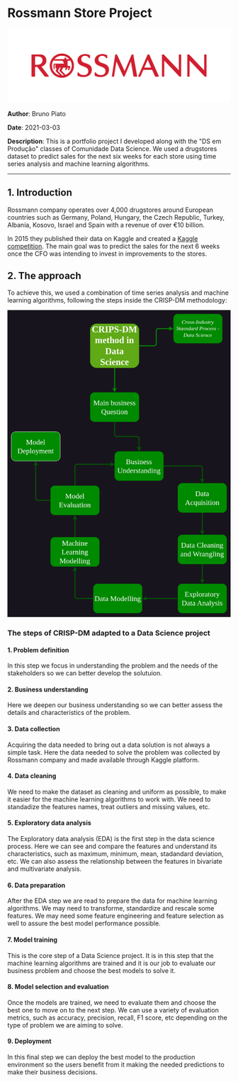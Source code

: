 # Rossmann Store Project

![Rossmann](https://github.com/PedroFerraresi/rossmann_sales/blob/main/img/rossmann.png?raw=true)

**Author**: Bruno Piato

**Date**: 2021-03-03

**Description**: This is a portfolio project I developed along with the "DS em Produção" classes of Comunidade Data Science. We used a drugstores dataset to predict sales for the next six weeks for each store using time series analysis and machine learning algorithms.

---
## 1. Introduction

Rossmann company operates over 4,000 drugstores around European countries such as Germany, Poland, Hungary, the Czech Republic, Turkey, Albania, Kosovo, Israel and Spain with a revenue of over €10 billion. 

In 2015 they published their data on Kaggle and created a [Kaggle competition](https://www.kaggle.com/c/rossmann-store-sales). The main goal was to predict the sales for the next 6 weeks once the CFO was intending to invest in improvements to the stores.

## 2. The approach
To achieve this, we used a combination of time series analysis and machine learning algorithms, following the steps inside the CRISP-DM methodology:

![CRISP-DS](https://raw.githubusercontent.com/brunopiato/RossmannProject/master/img/crisp_ds.png)

### The steps of CRISP-DM adapted to a Data Science project

#### 1. Problem definition
In this step we focus in understanding the problem and the needs of the stakeholders so we can better develop the solutuion.

#### 2. Business understanding
Here we deepen our business understanding so we can better assess the details and characteristics of the problem.

#### 3. Data collection
Acquiring the data needed to bring out a data solution is not always a simple task. Here the data needed to solve the problem was collected by Rossmann company and made available through Kaggle platform.

#### 4. Data cleaning
We need to make the dataset as cleaning and uniform as possible, to make it easier for the machine learning algorithms to work with. We need to standadize the features names, treat outliers and missing values, etc.

#### 5. Exploratory data analysis
The Exploratory data analysis (EDA) is the first step in the data science process. Here we can see and compare the features and understand its characteristics, such as maximum, minimum, mean, stadandard deviation, etc. We can also assess the relationship between the features in bivariate and multivariate analysis.

#### 6. Data preparation 
After the EDA step we are read to prepare the data for machine learning algorithms. We may need to transforme, standardize and rescale some features. We may need some feature engineering and feature selection as well to assure the best model performance possible.

#### 7. Model training
This is the core step of a Data Science project. It is in this step that the machine learning algorithms are trained and it is our job to evaluate our business problem and choose the best models to solve it.

#### 8. Model selection and evaluation
Once the models are trained, we need to evaluate them and choose the best one to move on to the next step. We can use a variety of evaluation metrics, such as accuracy, precision, recall, F1 score, etc depending on the type of problem we are aiming to solve.

#### 9. Deployment
In this final step we can deploy the best model to the production environment so the users benefit from it making the needed predictions to make their business decisions.